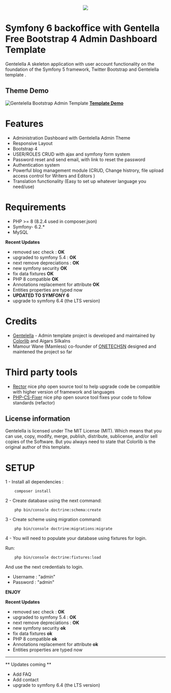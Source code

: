 <p align="center"><img src="https://symfony.com/images/logos/header-logo.svg"></p>

# **Symfony 6 backoffice with Gentella Free Bootstrap 4 Admin Dashboard Template**

Gentelella A skeleton application with user account functionality on the foundation of the Symfony 5 framework, Twitter Bootstrap and Gentelella template .

## Theme Demo
![Gentelella Bootstrap Admin Template](https://colorlib.com/wp/wp-content/uploads/sites/2/gentelella-admin-template-preview.jpg
"Gentelella Theme Browser Preview")
**[Template Demo](https://colorlib.com/polygon/gentelella/index.html)**



# **Features**
- Administration Dashboard with Gentelella Admin Theme
- Responsive Layout
- Bootstrap 4
- USER/ROLES CRUD with ajax and symfony form system 
- Password reset and send email, with link to reset the password
- Authentication system
- Powerful blog management module (CRUD, Change histrory, file upload access control for Writers and Editors )
- Translation functionality (Easy to set up whatever language you need/use)

# **Requirements**
- PHP >= 8 (8.2.4 used in composer.json)
- Symfony- 6.2.*
- MySQL

**Recent Updates**
- removed sec check : **OK**
- upgraded to symfony 5.4 : **OK**
- next remove depreciations : **OK**
- new symfony security **OK**
- fix data fixtures **OK**
- PHP 8 compatible **OK**
- Annotations replacement for attribute **OK**
- Entities properties are typed now
- **UPDATED TO SYMFONY 6**
- upgrade to symfony 6.4 (the LTS version)

# **Credits**
- [Gentelella](https://github.com/ColorlibHQ/gentelella) - Admin template project is developed and maintained by [Colorlib](https://colorlib.com/ "Colorlib - Make Your First Blog") and Aigars Silkalns
- Mamour Wane (Mamless) co-founder of [ONETECHSN](https://onetechsn.com) designed and maintened the project so far

# **Third party tools**
- [Rector](https://github.com/rectorphp/rector) nice php open source tool to help upgrade code be compatible with higher version of framework and languages
- [PHP-CS-Fixer](https://github.com/PHP-CS-Fixer/PHP-CS-Fixer) nice php open source tool fixes your code to follow standards (refactor)

## License information
Gentelella is licensed under The MIT License (MIT). Which means that you can use, copy, modify, merge, publish, distribute, sublicense, and/or sell copies of the Software. But you always need to state that Colorlib is the original author of this template.

# **SETUP**
1 - Install all dependencies :

~~~
    composer install
~~~


2 - Create database using the next command:
~~~
    php bin/console doctrine:schema:create
~~~

3 - Create scheme using migration command:
~~~
    php bin/console doctrine:migrations:migrate
~~~

4 - You will need to populate your database using fixtures for login.

Run:

~~~
    php bin/console doctrine:fixtures:load
~~~

And use the next credentials to login.

- Username : "admin"
- Password : "admin"

**ENJOY**

**Recent Updates**
- removed sec check : **OK**
- upgraded to symfony 5.4 : **OK**
- next remove depreciations : **OK**
- new symfony security **ok**
- fix data fixtures **ok**
- PHP 8 compatible **ok**
- Annotations replacement for attribute **ok**
- Entities properties are typed now
***
** Updates coming **
- Add FAQ
- Add contact
- upgrade to symfony 6.4 (the LTS version)